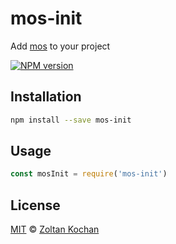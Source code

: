 <!--@h1([pkg.name])-->
# mos-init
<!--/@-->

Add [mos](https://github.com/mosjs/mos) to your project

<!--@shields.flatSquare('npm')-->
[![NPM version](https://img.shields.io/npm/v/mos-init.svg?style=flat-square)](https://www.npmjs.com/package/mos-init)
<!--/@-->

<!--@installation()-->
## Installation

```sh
npm install --save mos-init
```
<!--/@-->

## Usage

```js
const mosInit = require('mos-init')
```

<!--@license()-->
## License

[MIT](./LICENSE) © [Zoltan Kochan](http://kochan.io)
<!--/@-->
